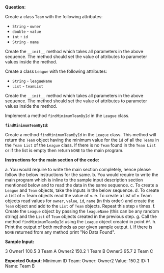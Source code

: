 **Question:**

Create a class `Team` with the following attributes:

* `String` - `owner`
* `double` - `value`
* `int` - `id`
* `String` - `name`

Create the `__init__` method which takes all parameters in the above sequence. The method should set the value of attributes to parameter values inside the method.

Create a class `League` with the following attributes:

* `String` - `leagueName`
* `List` - `teamList`

Create the `__init__` method which takes all parameters in the above sequence. The method should set the value of attributes to parameter values inside the method.

Implement a method `findMinimumTeamById` in the `League` class.

**`findMinimumTeamById`:**

Create a method `findMinimumTeamById` in the `League` class. This method will return the `Team` object having the minimum value for the `id` of all the `Teams` in the `Team List` of the `League` class. If there is no `Team` found in the `Team List` or if the list is empty then return `NONE` to the main program.

**Instructions for the main section of the code:**

a. You would require to write the main section completely, hence please follow the below instructions for the same.
b. You would require to write the main program which is inline to the sample input description section mentioned below and to read the data in the same sequence.
c. To create a `League` and `Team` objects, take the inputs in the below sequence.
d. To create a List of `n` Team objects read the value of `n`.
e. To create a List of `n` Team objects read values for `owner`, `value`, `id`, `name` (in this order) and create the `Team` object and add to the `List` of `Team` objects. Repeat this step `n` times.
f. Create the `League` object by passing the `leagueName` (this can be any random string) and the `List` of `Team` objects created in the previous step.
g. Call the method `findMinimumTeamById` using the `League` object created in point `#f`.
h. Print the output of both methods as per given sample output.
i. If there is `NONE` returned from any method print "No Data Found".





**Sample Input:**

3
Owner1
100.5
3
Team A
Owner2
150.2
1
Team B
Owner3
95.7
2
Team C



**Expected Output:**
Minimum ID Team:
Owner: Owner2
Value: 150.2
ID: 1
Name: Team B